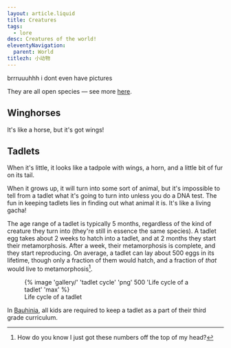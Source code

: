 ```yaml
---
layout: article.liquid
title: Creatures
tags:
  - lore
desc: Creatures of the world!
eleventyNavigation:
  parent: World
titlezh: 小动物
---
```


brrruuuhhh i dont even have pictures

They are all open species — see more [here](/about/#fan-content).

## Winghorses

It's like a horse, but it's got wings!

## Tadlets

When it's little, it looks like a tadpole with wings, a horn, and a little bit of fur on its tail.

When it grows up, it will turn into some sort of animal, but it's impossible to tell from a tadlet what it's going to turn into unless you do a DNA test. The fun in keeping tadlets lies in finding out what animal it is. It's like a living gacha!

The age range of a tadlet is typically 5 months, regardless of the kind of creature they turn into (they're still in essence the same species). A tadlet egg takes about 2 weeks to hatch into a tadlet, and at 2 months they start their metamorphosis. After a week, their metamorphosis is complete, and they start reproducing. On average, a tadlet can lay about 500 eggs in its lifetime, though only a fraction of them would hatch, and a fraction of *that* would live to metamorphosis[^1].

<figure>
  {% image 'gallery/' 'tadlet cycle' 'png' 500 'Life cycle of a tadlet' 'max' %}
  <figcaption>Life cycle of a tadlet</figcaption>
</figure>

In [Bauhinia](/world/bauhinia/), all kids are required to keep a tadlet as a part of their third grade curriculum.

[^1]: How do you know I just got these numbers off the top of my head?
